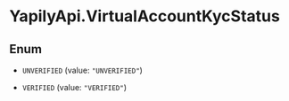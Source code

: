 # YapilyApi.VirtualAccountKycStatus

## Enum


* `UNVERIFIED` (value: `"UNVERIFIED"`)

* `VERIFIED` (value: `"VERIFIED"`)



